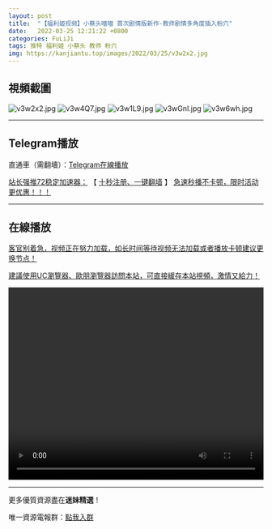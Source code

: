 ```yaml
---
layout: post
title:  "【福利姬视频】小蔡头喵喵 首次剧情版新作-教师剧情多角度插入粉穴"
date:   2022-03-25 12:21:22 +0800
categories: FuLiJi
tags: 推特 福利姬 小蔡头 教师 粉穴
img: https://kanjiantu.top/images/2022/03/25/v3w2x2.jpg
---
```



## 視頻截圖

![v3w2x2.jpg](https://kanjiantu.top/images/2022/03/25/v3w2x2.jpg)
![v3w4Q7.jpg](https://kanjiantu.top/images/2022/03/25/v3w4Q7.jpg)
![v3w1L9.jpg](https://kanjiantu.top/images/2022/03/25/v3w1L9.jpg)
![v3wGnI.jpg](https://kanjiantu.top/images/2022/03/25/v3wGnI.jpg)
![v3w6wh.jpg](https://kanjiantu.top/images/2022/03/25/v3w6wh.jpg)

* * *
## Telegram播放

直通車（需翻墻）：[Telegram在線播放](https://t.me/mimeijingxuan/313)

<u>站长强推72稳定加速器：</u> 【 [十秒注册、一键翻墙](https://72vpn.xyz/#/register?code=mimei) 】
<u>  急速秒播不卡顿，限时活动更优惠！！！</u>
* * *
## 在線播放
<u>客官别着急，视频正在努力加载，如长时间等待视频无法加载或者播放卡顿建议更换节点！</u>

<u>建議使用UC瀏覽器、歐朋瀏覽器訪問本站，可直接緩存本站視頻，激情又給力！</u>
<center><video src="https://cdn.publer.io/uploads/videos/624730c9db2797357edec485/91c5bd7e1f2aee7b0c8d2759c5cdd9ad.mp4" width="100%" height="380px" controls="controls"></video></center>


* * *
更多優質資源盡在**迷妹精選**！

唯一資源電報群：[點我入群](https://t.me/mimeijingxuan)


